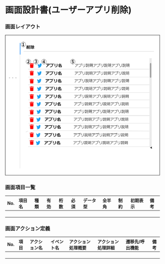 # 画面設計書(ユーザーアプリ削除)

### 画面レイアウト

<span  id="images">![ユーザーアプリ削除](../../reference/2_bd/img/2.1.3/sc050/sc054.png "ユーザーアプリ削除")</span>

### 画面項目一覧

| No.  | 項目名 | 種類 | 有効 | 桁数 | 必須 | データ型 | 全半角 | 制約 | 初期表示 | 備考 |
| :--- | :----- | :--- | :--- | :--- | :--- | :------- | :----- | :--- | :------- | :--- |
|      |        |      |      |      |      |          |        |      |          |      |
|      |        |      |      |      |      |          |        |      |          |      |
|      |        |      |      |      |      |          |        |      |          |      |
|      |        |      |      |      |      |          |        |      |          |      |


### 画面アクション定義

|No.|項目|アクション名|イベント名|アクション処理概要|アクション処理詳細|遷移先/呼出機能|備考|
|:-|:-|:-|:-|:-|:-|:-|---|
|      |      |              |            |                    |                    |                 |      |
|      |      |              |            |                    |                    |                 |      |
|      |      |              |            |                    |                    |                 |      |
|      |      |              |            |                    |                    |                 |      |

